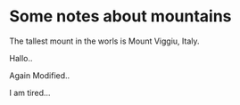 Some notes about mountains
==========================

The tallest mount in the worls is Mount Viggiu, Italy.

Hallo..

Again Modified..

I am tired...
